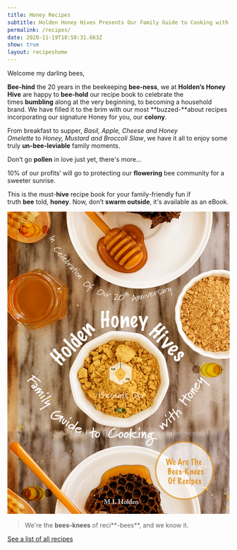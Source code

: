 ```yaml
---
title: Honey Recipes
subtitle: Holden Honey Hives Presents Our Family Guide to Cooking with Honey
permalink: /recipes/
date: 2020-11-19T18:50:31.663Z
show: true
layout: recipeshome
---
```

Welcome my darling bees, 

**Bee-hind** the 20 years in the beekeeping **bee-ness**, we at **Holden’s Honey Hive** are happy to **bee-hold** our recipe book to celebrate the times **bumbling** along at the very beginning, to becoming a household brand. We have filled it to the brim with our most **buzzed-**about recipes incorporating our signature Honey for you, our **colony**.

From breakfast to supper, *Basil, Apple, Cheese and Honey Omelette* to *Honey, Mustard and Broccoli Slaw*, we have it all to enjoy some truly **un-bee-leviable** family moments. 

Don’t go **pollen** in love just yet, there's more...

10% of our profits’ will go to protecting our **flowering** bee community for a sweeter sunrise. 

This is the must-**hive** recipe book for your family-friendly fun if truth **bee** told, **honey**. Now, don’t **swarm outside**, it's available as an eBook.

![Holden Honey Hives Family Guide to Cooking with Honey against a wooden board with honey and oats](../uploads/hhh-recipe-cover.jpg "Cover of Recipe Book")

> We're the **bees-knees** of reci**\-bees**, and we know it.



[See a list of all recipes](https://bloggg-website.netlify.app/allrecipes)